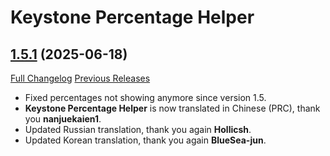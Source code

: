 # Keystone Percentage Helper

## [1.5.1](https://github.com/ZelionGG/KeystonePercentageHelper/tree/1.5.1) (2025-06-18)

[Full Changelog](https://github.com/ZelionGG/KeystonePercentageHelper/compare/1.5...1.5.1) [Previous Releases](https://github.com/ZelionGG/KeystonePercentageHelper/releases)

- Fixed percentages not showing anymore since version 1.5.
- **Keystone Percentage Helper** is now translated in Chinese (PRC), thank you **nanjuekaien1**.
- Updated Russian translation, thank you again **Hollicsh**.
- Updated Korean translation, thank you again **BlueSea-jun**.